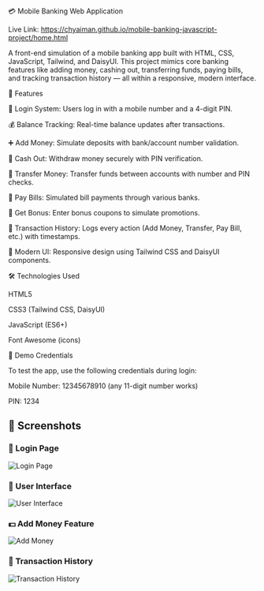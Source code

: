 💳 Mobile Banking Web Application

Live Link: https://chyaiman.github.io/mobile-banking-javascript-project/home.html

A front-end simulation of a mobile banking app built with HTML, CSS, JavaScript, Tailwind, and DaisyUI.
This project mimics core banking features like adding money, cashing out, transferring funds, paying bills, and tracking transaction history — all within a responsive, modern interface.

🚀 Features

🔐 Login System: Users log in with a mobile number and a 4-digit PIN.

💰 Balance Tracking: Real-time balance updates after transactions.

➕ Add Money: Simulate deposits with bank/account number validation.

💸 Cash Out: Withdraw money securely with PIN verification.

🔄 Transfer Money: Transfer funds between accounts with number and PIN checks.

📑 Pay Bills: Simulated bill payments through various banks.

🎁 Get Bonus: Enter bonus coupons to simulate promotions.

📜 Transaction History: Logs every action (Add Money, Transfer, Pay Bill, etc.) with timestamps.

🎨 Modern UI: Responsive design using Tailwind CSS and DaisyUI components.

🛠️ Technologies Used

HTML5

CSS3 (Tailwind CSS, DaisyUI)

JavaScript (ES6+)

Font Awesome (icons)

🔑 Demo Credentials

To test the app, use the following credentials during login:

Mobile Number: 12345678910 (any 11-digit number works)

PIN: 1234
## 📸 Screenshots  

### 🔐 Login Page  
![Login Page](./screenshots/loginpage.png)  

### 🏦 User Interface  
![User Interface](./screenshots/user%20interface.png)  

### 💵 Add Money Feature  
![Add Money](./screenshots/addmoney.png)  

### 📑 Transaction History  
![Transaction History](./screenshots/transaction%20history.png)  


